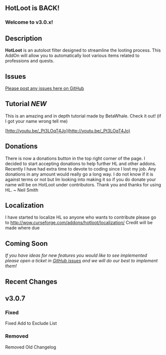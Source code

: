 ## HotLoot is BACK!
### Welcome to v3.0.x!

## Description
**HotLoot** is an autoloot filter designed to streamline the looting process. This AddOn will allow you to automatically loot various items related to professions and quests. 

## Issues
[Please post any issues here on GitHub](https://github.com/nmsmith22389/HotLoot/issues)

## Tutorial *NEW*
This is an amazing and in depth tutorial made by BetaWhale. Check it out! (if I got your name wrong tell me)

[http://youtu.be/_Pt3LOqT4Jo](http://youtu.be/_Pt3LOqT4Jo)

## Donations
There is now a donations button in the top right corner of the page. I decided to start accepting donations to help further HL and other addons. Recently I have had extra time to devote to coding since I lost my job. Any donations in any amount would really go a long way. I do not know if it is against terms or not but Im looking into making it so if you do donate your name will be on HotLoot under contributors. Thank you and thanks for using HL.
~ Neil Smith

## Localization
I have started to localize HL so anyone who wants to contribute please go to
http://wow.curseforge.com/addons/hotloot/localization/
Credit will be made where due

## Coming Soon

_If you have ideas for new features you would like to see implemented please open a ticket in [GitHub issues](https://github.com/nmsmith22389/HotLoot/issues) and we will do our best to implement them!_

## Recent Changes
## v3.0.7
### Fixed
Fixed Add to Exclude List

### Removed
Removed Old Changelog